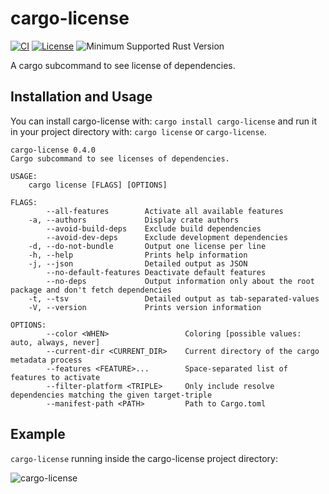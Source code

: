 # cargo-license

[![CI](https://github.com/onur/cargo-license/workflows/CI/badge.svg)](https://github.com/onur/cargo-license/actions?workflow=CI)
[![License](https://img.shields.io/badge/license-MIT-blue.svg)](https://raw.githubusercontent.com/onur/cargo-license/master/LICENSE)
![Minimum Supported Rust Version](https://img.shields.io/badge/rustc-1.34-red)

A cargo subcommand to see license of dependencies.

## Installation and Usage

You can install cargo-license with: `cargo install cargo-license` and
run it in your project directory with: `cargo license` or `cargo-license`.

```
cargo-license 0.4.0
Cargo subcommand to see licenses of dependencies.

USAGE:
    cargo license [FLAGS] [OPTIONS]

FLAGS:
        --all-features        Activate all available features
    -a, --authors             Display crate authors
        --avoid-build-deps    Exclude build dependencies
        --avoid-dev-deps      Exclude development dependencies
    -d, --do-not-bundle       Output one license per line
    -h, --help                Prints help information
    -j, --json                Detailed output as JSON
        --no-default-features Deactivate default features
        --no-deps             Output information only about the root package and don't fetch dependencies
    -t, --tsv                 Detailed output as tab-separated-values
    -V, --version             Prints version information

OPTIONS:
        --color <WHEN>                 Coloring [possible values: auto, always, never]
        --current-dir <CURRENT_DIR>    Current directory of the cargo metadata process
        --features <FEATURE>...        Space-separated list of features to activate
        --filter-platform <TRIPLE>     Only include resolve dependencies matching the given target-triple
        --manifest-path <PATH>         Path to Cargo.toml
```

## Example

`cargo-license` running inside the cargo-license project directory:

![cargo-license](https://i.imgur.com/9KARkwP.png)
